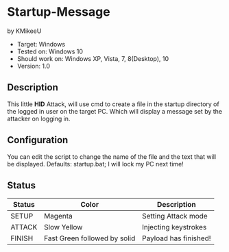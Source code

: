 # Startup-Message
by KMikeeU

* Target: Windows
* Tested on: Windows 10
* Should work on: Windows XP, Vista, 7, 8(Desktop), 10
* Version: 1.0

## Description
This little __HID__ Attack, will use cmd to create a file in the startup directory of the logged in user on the target PC. Which will display a message set by the attacker on logging in.

## Configuration
You can edit the script to change the name of the file and the text that will be displayed.
Defaults: startup.bat; I will lock my PC next time!

## Status
| Status | Color | Description |
|------|------|------|
|SETUP|Magenta|Setting Attack mode|
|ATTACK|Slow Yellow|Injecting keystrokes|
|FINISH|Fast Green followed by solid|Payload has finished!|

